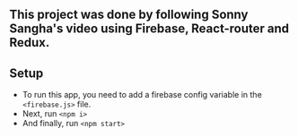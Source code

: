 ## This project was done by following Sonny Sangha's video using Firebase, React-router and Redux.

## Setup

* To run this app, you need to add a firebase config variable in the `<firebase.js>` file.
* Next, run `<npm i>`
* And finally, run `<npm start>`
